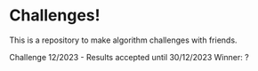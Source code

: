 # Challenges!

This is a repository to make algorithm challenges with friends.

Challenge 12/2023 - Results accepted until 30/12/2023
Winner: ?
